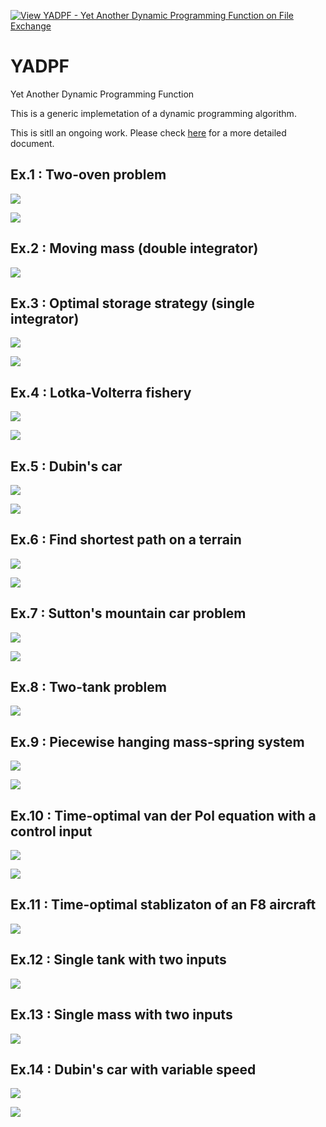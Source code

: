 [![View YADPF - Yet Another Dynamic Programming Function on File Exchange](https://www.mathworks.com/matlabcentral/images/matlab-file-exchange.svg)](https://www.mathworks.com/matlabcentral/fileexchange/100149-yadpf-yet-another-dynamic-programming-function)

# YADPF

Yet Another Dynamic Programming Function

This is a generic implemetation of a dynamic programming algorithm. 

This is sitll an ongoing work. Please check [here](https://www.mathcha.io/editor/X9JLdiqLS21T1NJNX4h6BGODQSxG7zwUpZG7LM) for a more detailed document.


## Ex.1 : Two-oven problem

![](https://github.com/auralius/yadpf/blob/main/docs/two_oven_problem_1.png)

![](https://github.com/auralius/yadpf/blob/main/docs/two_oven_problem_2.png)


## Ex.2 : Moving mass (double integrator)

![](https://github.com/auralius/yadpf/blob/main/docs/moving_mass.png)


## Ex.3 : Optimal storage strategy (single integrator)

![](https://github.com/auralius/yadpf/blob/main/docs/optimal_storage_strategy_1.png)

![](https://github.com/auralius/yadpf/blob/main/docs/optimal_storage_strategy_2.png)


## Ex.4 : Lotka-Volterra fishery

![](https://github.com/auralius/yadpf/blob/main/docs/fishery_1.png)

![](https://github.com/auralius/yadpf/blob/main/docs/fishery_2.png)


## Ex.5 : Dubin's car

![](https://github.com/auralius/yadpf/blob/main/docs/dubins_car_1.png)

![](https://github.com/auralius/yadpf/blob/main/docs/dubins_car_2.png)


## Ex.6 : Find shortest path on a terrain

![](https://github.com/auralius/yadpf/blob/main/docs/terrain_shortest_path_1.png)

![](https://github.com/auralius/yadpf/blob/main/docs/terrain_shortest_path_2.png)


## Ex.7 : Sutton's mountain car problem

![](https://github.com/auralius/yadpf/blob/main/docs/mountain_car.png)

![](https://github.com/auralius/yadpf/blob/main/docs/mountain_car.gif)


## Ex.8 : Two-tank problem

![](https://github.com/auralius/yadpf/blob/main/docs/two_tank_problem.png)


## Ex.9 : Piecewise hanging mass-spring system

![](https://github.com/auralius/yadpf/blob/main/docs/piecewise_mass_spring_1.png)

![](https://github.com/auralius/yadpf/blob/main/docs/piecewise_mass_spring_2.png)


## Ex.10 : Time-optimal van der Pol equation with a control input

![](https://github.com/auralius/yadpf/blob/main/docs/time_optimal_van_der_pol_1.png)

![](https://github.com/auralius/yadpf/blob/main/docs/time_optimal_van_der_pol_2.png)


## Ex.11 : Time-optimal stablizaton of an F8 aircraft

![](https://github.com/auralius/yadpf/blob/main/docs/f8_aircraft.png)


## Ex.12 : Single tank with two inputs

![](https://github.com/auralius/yadpf/blob/main/docs/single_tank_with_two_inputs.png)


## Ex.13 : Single mass with two inputs

![](https://github.com/auralius/yadpf/blob/main/docs/two_input_mass.png)


## Ex.14 : Dubin's car with variable speed

![](https://github.com/auralius/yadpf/blob/main/docs/variable_speed_dubins_car_1.png)

![](https://github.com/auralius/yadpf/blob/main/docs/variable_speed_dubins_car_2.png)
